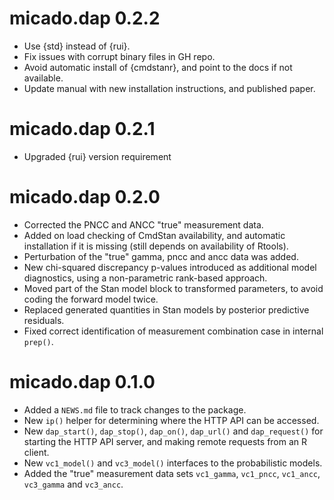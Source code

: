 # micado.dap 0.2.2

* Use {std} instead of {rui}.
* Fix issues with corrupt binary files in GH repo.
* Avoid automatic install of {cmdstanr}, and point to the docs if not available.
* Update manual with new installation instructions, and published paper.

# micado.dap 0.2.1

* Upgraded {rui} version requirement

# micado.dap 0.2.0

* Corrected the PNCC and ANCC "true" measurement data.
* Added on load checking of CmdStan availability, and automatic installation if
  it is missing (still depends on availability of Rtools).
* Perturbation of the "true" gamma, pncc and ancc data was added.
* New chi-squared discrepancy p-values introduced as additional model
  diagnostics, using a non-parametric rank-based approach.
* Moved part of the Stan model block to transformed parameters, to avoid
  coding the forward model twice.
* Replaced generated quantities in Stan models by posterior predictive
  residuals.
* Fixed correct identification of measurement combination case in internal
  `prep()`.

# micado.dap 0.1.0

* Added a `NEWS.md` file to track changes to the package.
* New `ip()` helper for determining where the HTTP API can be accessed.
* New `dap_start()`, `dap_stop()`, `dap_on()`, `dap_url()` and `dap_request()`
  for starting the HTTP API server, and making remote requests from an R client.
* New `vc1_model()` and `vc3_model()` interfaces to the probabilistic models.
* Added the "true" measurement data sets `vc1_gamma`, `vc1_pncc`, `vc1_ancc`,
  `vc3_gamma` and `vc3_ancc`.
